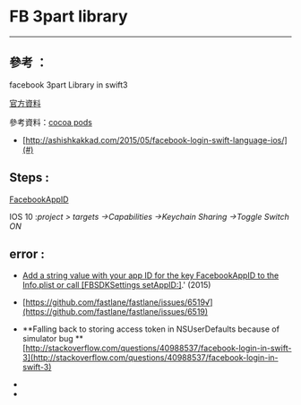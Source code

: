 # FB  3part  library

---

## 參考 ：

facebook 3part Library  in swift3

[官方資料](https://developers.facebook.com/docs/swift/login)

參考資料：[cocoa pods](http://www.appcoda.com.tw/cocoapods/)

* [http://ashishkakkad.com/2015/05/facebook-login-swift-language-ios/](#)

## Steps :

[FacebookAppID](https://sofree.cc/apply-facebook-app-id/)

IOS 10 :_project &gt; targets -&gt;Capabilities -&gt;Keychain Sharing -&gt;Toggle Switch ON_

## error :

* [Add a string value with your app ID for the key FacebookAppID to the Info.plist or call \[FBSDKSettings setAppID:\]](http://stackoverflow.com/questions/27837935/facebook-sdk-fbsession-no-appid-provided).' \(2015\)

* [https://github.com/fastlane/fastlane/issues/6519√](https://github.com/fastlane/fastlane/issues/6519)

* **Falling back to storing access token in NSUserDefaults because of simulator bug **[http://stackoverflow.com/questions/40988537/facebook-login-in-swift-3](http://stackoverflow.com/questions/40988537/facebook-login-in-swift-3)

* 
* 


